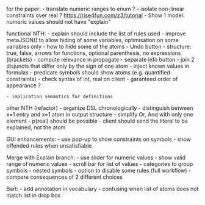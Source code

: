 
for the paper:
    - translate numeric ranges to enum ?
    - isolate non-linear constraints over real ? https://rise4fun.com/z3/tutorial
    - Show 1 model: numeric values should not have "explain"

functional NTH:
    - explain should include the list of rules used
    - improve metaJSON() to allow hiding of some variables, optimisation on some variables only
    - how to hide some of the atoms
    - Undo button
    - structure: true, false, arrows for functions, optional parenthesis, no expressions (brackets)
    - compute relevance in propagate
    - separate info button
    - join 2 disjuncts that differ only by the sign of one atom
    - inject known values in formulas
    - predicate symbols should show atoms (e.g. quantified constraints)
    - check syntax of int, real on client
    - garanteed order of appearance ?

    - implication semantics for definitions

other NTH (refactor)
    - organize DSL chronologically
    - distinguish between x=1 entry and x=1 atom in output structure
    - simplify Or, And with only one element
    - p(real) should be possible
    - client should send the literal to be explained, not the atom

GUI enhancements:
    - use pop-up to show constraints on symbols
    - show offended rules when unsatisfiable

Merge with Explain branch:
    - use slider for numeric values
    - show valid range of numeric values
    - scroll bar for list of values
    - categories to group symbols
    - nested symbols
    - option to disable some rules (full workflow)
    - compare consequences of 2 different choices

Bart:
    - add annotation in vocabulary
    - confusing when list of atoms does not match list in drop box